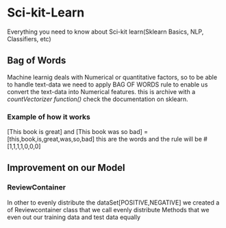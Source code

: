 # Sci-kit-Learn
Everything you need to know about Sci-kit learn(Sklearn Basics, NLP, Classifiers, etc)

## Bag of Words

Machine learnig deals with Numerical or quantitative factors, so to be able to handle text-data we need to apply BAG OF WORDS rule to enable us convert the text-data into Numerical features. this is archive with a *countVectorizer function()* check the documentation on sklearn.

### Example of how it works
[This book is great] and [This book was so bad] = [this,book,is,great,was,so,bad] this are the words and the rule will be #[1,1,1,1,0,0,0]


## Improvement on our Model

### ReviewContainer
In other to evenly distribute the dataSet[POSITIVE,NEGATIVE] we created a of Reviewcontainer class that we call evenly distribute Methods that we even out our training data and test data equally